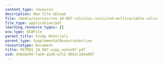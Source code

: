 ```yaml
---
content_type: resource
description: New file Upload
file: /media/courses/res-18-007-calculus-revisited-multivariable-calculus-fall-2011/d4babd98fae9aa36a7c240b2c14ea007_MITRES_18_007_supp_notes07.pdf
file_type: application/pdf
learning_resource_types: []
ocw_type: OCWFile
parent_title: Study Materials
parent_type: SupplementalResourceSection
resourcetype: Document
title: MITRES_18_007_supp_notes07.pdf
uid: d4babd98-fae9-aa36-a7c2-40b2c14ea007
---
```

